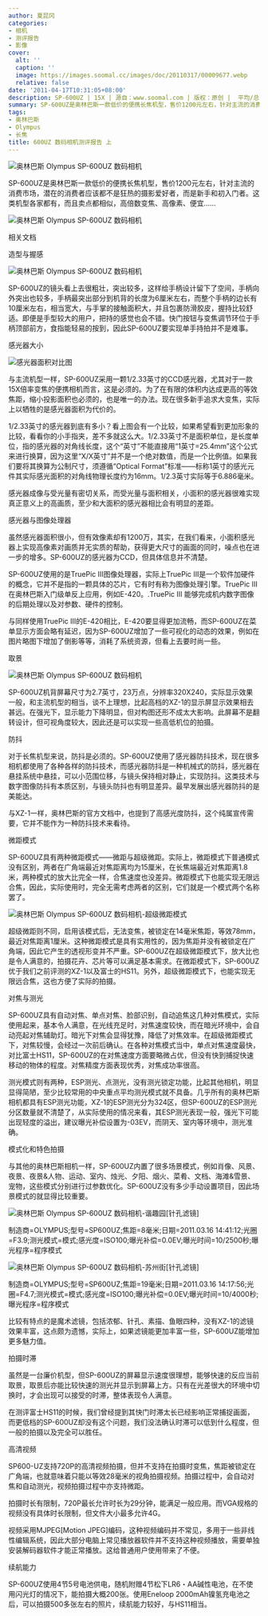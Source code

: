 ```yaml
---
author: 夏昆冈
categories:
- 相机
- 测评报告
- 影像
cover:
  alt: ''
  caption: ''
  image: https://images.soomal.cc/images/doc/20110317/00009677.webp
  relative: false
date: '2011-04-17T10:31:05+08:00'
description: SP-600UZ | 15X | 源自：www.soomal.com | 版权：原创 |  平均/总评分：09.80/49
summary: SP-600UZ是奥林巴斯一款低价的便携长焦机型，售价1200元左右，针对主流的消费市场，潜在的消费者应该都不是狂热的摄影爱好者，而是新手和初入门者。这类机型各家都有，而且卖点都相似，高倍数变焦、高像素、便宜…
tags:
- 奥林巴斯
- Olympus
- 长焦
title: 600UZ 数码相机测评报告 上
---
```


![奥林巴斯 Olympus SP-600UZ 数码相机](https://images.soomal.cc/images/doc/20110317/00009672.webp)



SP-600UZ是奥林巴斯一款低价的便携长焦机型，售价1200元左右，针对主流的消费市场，潜在的消费者应该都不是狂热的摄影爱好者，而是新手和初入门者。这类机型各家都有，而且卖点都相似，高倍数变焦、高像素、便宜……



![奥林巴斯 Olympus SP-600UZ 数码相机](https://images.soomal.cc/images/doc/20110317/00009673.webp)



相关文档



造型与握感



![奥林巴斯 Olympus SP-600UZ 数码相机](https://images.soomal.cc/images/doc/20110317/00009674.webp)



SP-600UZ的镜头看上去很粗壮，突出较多，这样给手柄设计留下了空间，手柄向外突出也较多，手柄最突出部分到机背的长度为6厘米左右，而整个手柄的边长有10厘米左右，相当宽大，与手掌的接触面积大，并且包裹防滑胶皮，握持比较舒适。即便是手型较大的用户，把持的感觉也会不错。快门按钮与变焦调节环位于手柄顶部前方，食指能轻易的按到，因此SP-600UZ要实现单手持拍并不是难事。



感光器大小



![感光器面积对比图](https://images.soomal.cc/images/doc/20110320/00009766.webp)



与主流机型一样，SP-600UZ采用一颗1/2.33英寸的CCD感光器，尤其对于一款15X倍率变焦的便携相机而言，这是必须的。为了在有限的体积内达成更高的等效焦距，缩小投影面积也必须的，也是唯一的办法。现在很多新手追求大变焦，实际上以牺牲的是感光器面积为代价的。



1/2.33英寸的感光器到底有多小？看上图会有一个比较，如果希望看到更加形象的比较，看看你的小手指夹，差不多就这么大。1/2.33英寸不是面积单位，是长度单位，指的感光器的对角线长度，这个“英寸”不能直接用“1英寸=25.4mm”这个公式来进行换算，因为这里“X/X英寸”并不是一个绝对数值，而是一个比例值。如果我们要将其换算为公制尺寸，须遵循“Optical Format”标准――标称1英寸的感光元件其实际感光面积的对角线物理长度约为16mm。1/2.3英寸实际等于6.886毫米。



感光器成像与受光量有密切关系，而受光量与面积相关，小面积的感光器很难实现真正意义上的高画质，至少和大面积的感光器相比会有明显的差距。



感光器与图像处理器



虽然感光器面积很小，但有效像素却有1200万，其实，在我们看来，小面积感光器上实现高像素对画质并无实质的帮助，获得更大尺寸的画面的同时，噪点也在进一步的增多。SP-600UZ的感光器为CCD，但具体信息并不清楚。



SP-600UZ使用的是TruePic III图像处理器，实际上TruePic III是一个软件加硬件的概念，它并不是指的一颗具体的芯片，它有时有称为图像处理引擎。TruePic III在奥林巴斯入门级单反上应用，例如E-420。.TruePic III 能够完成机内数字图像的后期处理以及对参数、硬件的控制。



与同样使用TruePic III的E-420相比，E-420要显得更加流畅，而SP-600UZ在菜单显示方面会略有延迟，因为SP-600UZ增加了一些可视化的动态的效果，例如在图片略图下增加了倒影等等，消耗了系统资源，但看上去要时尚一些。



取景



![奥林巴斯 Olympus SP-600UZ 数码相机](https://images.soomal.cc/images/doc/20110317/00009674.webp)



SP-600UZ机背屏幕尺寸为2.7英寸，23万点，分辨率320X240，实际显示效果一般，和主流机型的相当，谈不上理想，比起高档的XZ-1的显示屏显示效果相去甚远。在强光下，显示能力下降明显，但对构图还形不成太大影响。此屏幕不是翻转设计，但可视角度较大，因此还是可以实现一些高低机位的拍摄。



防抖



对于长焦机型来说，防抖是必须的。SP-600UZ使用了感光器防抖技术，现在很多相机都使用了各种各样的防抖技术，而感光器防抖是一种机械式的防抖，感光器在悬挂系统中悬挂，可以小范围位移，与镜头保持相对静止，实现防抖。这类技术与数字图像防抖有本质区别，与镜头防抖也有明显差异。最早发展出感光器防抖的是美能达。



与XZ-1一样，奥林巴斯的官方文档中，也提到了高感光度防抖，这个纯属宣传需要，它并不能作为一种防抖技术来看待。



微距模式



SP-600UZ具有两种微距模式――微距与超级微距。实际上，微距模式下普通模式没有区别，两者在广角端最近对焦距离均为15厘米，在长焦端最近对焦距离1.8米，两种模式的放大比完全一样，合焦速度也没差异。微距模式下也能实现无限远合焦，因此，实际使用时，完全无需考虑两者的区别，它们就是一个模式两个名称罢了。



![奥林巴斯 Olympus SP-600UZ 数码相机-超级微距模式](https://images.soomal.cc/images/doc/20110414/00010207.webp)



超级微距则不同，启用该模式后，无法变焦，被锁定在14毫米焦距，等效78mm，最近对焦距离1厘米。这种微距模式是具有实用性的，因为焦距并没有被锁定在广角端，因此它产生的透视形变并不严重。SP-600UZ在超级微距模式下，放大比也是令人满意的，拍摄花卉、芯片等可以满足基本需求。在微距模式下，SP-600UZ优于我们之前评测的XZ-1以及富士的HS11。另外，超级微距模式下，也能实现无限远合焦，这也方便了实际的拍摄。



对焦与测光



SP-600UZ具有自动对焦、单点对焦、脸部识别，自动追焦这几种对焦模式，实际使用起来，基本令人满意，在光线充足时，对焦速度较快，而在暗光环境中，会自动亮起对焦辅助灯。暗光下对焦会显得犹豫，降低了对焦效率。在超级微距模式下，对焦较慢，会经过一次前后确认。在各种对焦模式当中，单点对焦速度最快，对比富士HS11，SP-600UZ的在对焦速度方面要略微占优，但没有快到捕捉快速移动的物体的程度。对焦精度方面表现优秀，对焦成功率很高。



测光模式则有两种，ESP测光、点测光，没有测光锁定功能，比起其他相机，明显显得简陋，至少比较常用的中央重点平均测光模式就不具备。几乎所有的奥林巴斯相机都具有ESP测光功能，XZ-1的ESP测光分为324区，但SP-600UZ的ESP测光分区数量就不清楚了，从实际使用的情况来看，其ESP测光表现一般，强光下可能出现轻度的溢出，建议曝光补偿设置为-03EV，而阴天、室内等环境中，测光准确。



模式化和特色拍摄



与其他的奥林巴斯相机一样，SP-600UZ内置了很多场景模式，例如肖像、风景、夜景、夜景&人物、运动、室内、烛光、夕阳、烟火、菜肴、文档、海滩&雪景、宠物，这些模式分别进行过参数优化。SP-600UZ没有多少手动设置项目，因此场景模式的就显得比较重要。



![奥林巴斯 Olympus SP-600UZ 数码相机-谐趣园[针孔滤镜]](https://images.soomal.cc/images/doc/20110317/00009691.webp)

制造商=OLYMPUS;型号=SP600UZ;焦距=8毫米;日期=2011.03.16 14:41:12;光圈=F3.9;测光模式=模式;感光度=ISO100;曝光补偿=0.0EV;曝光时间=10/2500秒;曝光程序=程序模式



![奥林巴斯 Olympus SP-600UZ 数码相机-苏州街[针孔滤镜]](https://images.soomal.cc/images/doc/20110317/00009690.webp)

制造商=OLYMPUS;型号=SP600UZ;焦距=19毫米;日期=2011.03.16 14:17:56;光圈=F4.7;测光模式=模式;感光度=ISO100;曝光补偿=0.0EV;曝光时间=10/4000秒;曝光程序=程序模式



比较有特点的是魔术滤镜，包括浓郁、针孔、素描、鱼眼四种，没有XZ-1的滤镜效果丰富，这点颇为遗憾，实际上，如果滤镜能更加丰富一些，SP-600UZ能增加更多魅力值。



拍摄时滞



虽然是一台廉价机型，但SP-600UZ的屏幕显示速度很理想，能够快速的反应当前取景，取景后亦能比较快速的测光并显示到屏幕上方。只有在光差很大的环境中切换时，才会出现可以接受的时滞，整体表现令人满意。



在测评富士HS11的时候，我们曾经提到其快门时滞太长已经影响正常捕捉画面，而更低档的SP-600UZ却没有这个问题，我们没法确认时滞可以低到什么程度，但一般的拍摄以及完全可以胜任。



高清视频



SP600-UZ支持720P的高清视频拍摄，但并不支持在拍摄时变焦，焦距被锁定在广角端，也就意味着只能以等效28毫米的视角拍摄视频。拍摄过程中，会自动对焦和自动测光，视频拍摄过程中亦支持微距。



拍摄时长有限制，720P最长允许时长为29分钟，能满足一般应用。而VGA规格的视频没有具体时长限制，但文件大小最多允许4G。



视频采用MJPEG[Motion JPEG]编码，这种视频编码并不常见，多用于一些非线性编辑系统，因此大部分电脑上常见播放器软件并不支持这种视频播放，需要单独安装解码器软件才能正常播放。这给普通用户使用带来了不便。



续航能力



SP-600UZ使用4节5号电池供电，随机附赠4节松下LR6・AA碱性电池，在不使用闪光灯的情况下，能拍摄大概200张。使用Eneloop 2000mAh镍氢充电池之后，可以拍摄500多张左右的照片，续航能力较好，与HS11相当。